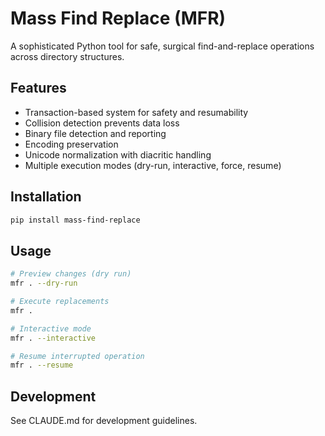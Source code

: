 # Mass Find Replace (MFR)

A sophisticated Python tool for safe, surgical find-and-replace operations across directory structures.

## Features

- Transaction-based system for safety and resumability
- Collision detection prevents data loss
- Binary file detection and reporting
- Encoding preservation
- Unicode normalization with diacritic handling
- Multiple execution modes (dry-run, interactive, force, resume)

## Installation

```bash
pip install mass-find-replace
```

## Usage

```bash
# Preview changes (dry run)
mfr . --dry-run

# Execute replacements
mfr .

# Interactive mode
mfr . --interactive

# Resume interrupted operation
mfr . --resume
```

## Development

See CLAUDE.md for development guidelines.